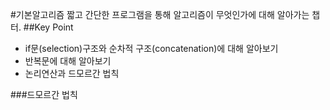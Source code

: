 #기본알고리즘
짧고 간단한 프로그램을 통해 알고리즘이 무엇인가에 대해 알아가는 챕터.
##Key Point
<ul>
  <li>if문(selection)구조와 순차적 구조(concatenation)에 대해 알아보기</li>
  <li>반복문에 대해 알아보기</li>
  <li>논리연산과 드모르간 법칙</li>
</ul>

###드모르간 법칙

